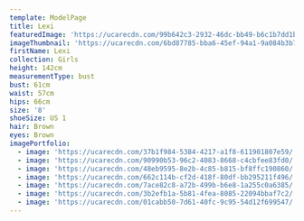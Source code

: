 ```yaml
---
template: ModelPage
title: Lexi
featuredImage: 'https://ucarecdn.com/99b642c3-2932-46dc-bb49-b6c1b7dd1ba4/'
imageThumbnail: 'https://ucarecdn.com/6bd87785-bba6-45ef-94a1-9a084b3b79d7/'
firstName: Lexi
collection: Girls
height: 142cm
measurementType: bust
bust: 61cm
waist: 57cm
hips: 66cm
size: '8'
shoeSize: US 1
hair: Brown
eyes: Brown
imagePortfolio:
  - image: 'https://ucarecdn.com/37b1f984-5384-4217-a1f8-611901807e59/'
  - image: 'https://ucarecdn.com/90990b53-96c2-4083-8668-c4cbfee83fd0/'
  - image: 'https://ucarecdn.com/48eb9595-8e2b-4c85-b815-bf8ffc190860/'
  - image: 'https://ucarecdn.com/662c114b-cf2d-418f-80df-bb295211f496/'
  - image: 'https://ucarecdn.com/7ace82c8-a72b-499b-b6e8-1a255c0a6385/'
  - image: 'https://ucarecdn.com/3b2efb1a-5b81-4fea-8085-22094bbaf7c2/'
  - image: 'https://ucarecdn.com/01cabb50-7d61-40fc-9c95-54d12f699547/'
---
```


